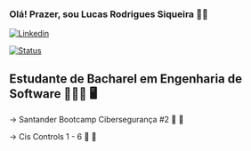 
### Olá! Prazer, sou Lucas Rodrigues Siqueira 👋🏻

[![Linkedin](https://img.shields.io/badge/LinkedIn-0077B5?style=for-the-badge&logo=linkedin&logoColor=white)](https://www.linkedin.com/in/lucasrodriguessiqueira/)

[![Status](https://github-readme-stats.vercel.app/api/top-langs/?username=lucassiqueirar&theme=blue-green)]()

## Estudante de Bacharel em Engenharia de Software 👨🏻‍🎓 🖥️

 -> Santander Bootcamp Cibersegurança #2 👾 🔐 
 
 -> Cis Controls 1 - 6 👾 🔐 
